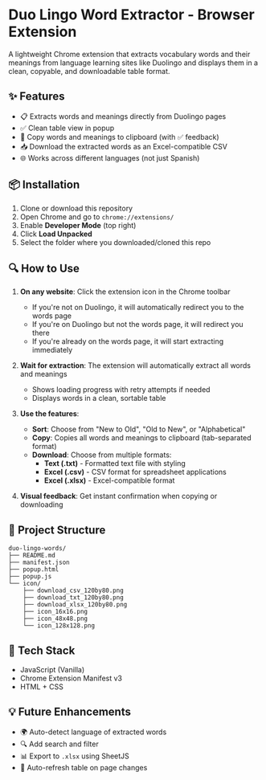 # Duo Lingo Word Extractor - Browser Extension

A lightweight Chrome extension that extracts vocabulary words and their meanings from language learning sites like Duolingo and displays them in a clean, copyable, and downloadable table format.

## ✨ Features

- 📋 Extracts words and meanings directly from Duolingo pages
- ✅ Clean table view in popup
- 📎 Copy words and meanings to clipboard (with ✅ feedback)
- 📥 Download the extracted words as an Excel-compatible CSV
- 🌐 Works across different languages (not just Spanish)

## 📦 Installation

1. Clone or download this repository
2. Open Chrome and go to `chrome://extensions/`
3. Enable **Developer Mode** (top right)
4. Click **Load Unpacked**
5. Select the folder where you downloaded/cloned this repo

## 🔍 How to Use

1. **On any website**: Click the extension icon in the Chrome toolbar
   - If you're not on Duolingo, it will automatically redirect you to the words page
   - If you're on Duolingo but not the words page, it will redirect you there
   - If you're already on the words page, it will start extracting immediately

2. **Wait for extraction**: The extension will automatically extract all words and meanings
   - Shows loading progress with retry attempts if needed
   - Displays words in a clean, sortable table

3. **Use the features**:
   - **Sort**: Choose from "New to Old", "Old to New", or "Alphabetical"
   - **Copy**: Copies all words and meanings to clipboard (tab-separated format)
   - **Download**: Choose from multiple formats:
     - **Text (.txt)** - Formatted text file with styling
     - **Excel (.csv)** - CSV format for spreadsheet applications
     - **Excel (.xlsx)** - Excel-compatible format

4. **Visual feedback**: Get instant confirmation when copying or downloading


## 📁 Project Structure
```
duo-lingo-words/
├── README.md
├── manifest.json
├── popup.html
├── popup.js
└── icon/
    ├── download_csv_120by80.png
    ├── download_txt_120by80.png
    ├── download_xlsx_120by80.png
    ├── icon_16x16.png
    ├── icon_48x48.png
    └── icon_128x128.png
```


## 🧠 Tech Stack

- JavaScript (Vanilla)
- Chrome Extension Manifest v3
- HTML + CSS

## 💡 Future Enhancements

- 🌍 Auto-detect language of extracted words
- 🔍 Add search and filter
- 📊 Export to `.xlsx` using SheetJS
- 🔄 Auto-refresh table on page changes


